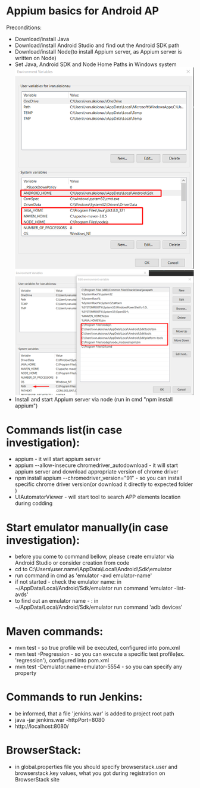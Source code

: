 # Appium basics for Android AP

Preconditions:
- Download/install Java
- Download/install Android Studio and find out the Android SDK path
- Download/install Node(to install Appium server, as Appium server is written on Node)
- Set Java, Android SDK and Node Home Paths in Windows system
![img.png](img.png)     ![img_1.png](img_1.png)
- Install and start Appium server via node (run in cmd "npm install appium")

# Commands list(in case investigation):
- appium - it will start appium server
- appium --allow-insecure chromedriver_autodownload - it will start appium server and download appropriate version of chrome driver
- npm install appium --chromedriver_version="91" - so you can install specific chrome driver version(or download it directly to expected folder )
- UIAutomatorViewer - will start tool to search APP elements location during codding

# Start emulator manually(in case investigation):
- before you come to command bellow, please create emulator via Android Studio or consider creation from code 
- cd to C:\Users\user.name\AppData\Local\Android\Sdk\emulator
- run command in cmd as 'emulator -avd emulator-name'
- if not started - check the emulator name: in ~/AppData/Local/Android/Sdk/emulator run command 'emulator -list-avds'
- to find out an emulator name - : in ~/AppData/Local/Android/Sdk/emulator run command 'adb devices'

# Maven commands:
- mvn test - so <activeByDefault>true</activeByDefault> profile will be executed, configured into pom.xml
- mvn test -Pregression - so you can execute a specific test profile(ex. 'regression'), configured into pom.xml
- mvn test -Demulator.name=emulator-5554 - so you can specify any property

# Commands to run Jenkins:
- be informed, that a file 'jenkins.war' is added to project root path
- java -jar jenkins.war -httpPort=8080
- http://localhost:8080/

# BrowserStack:
- in global.properties file you should specify browserstack.user and browserstack.key values, what you got during registration on BrowserStack site